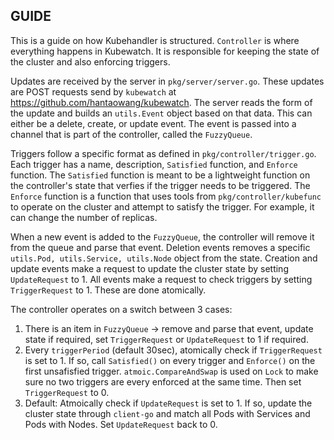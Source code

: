 ## GUIDE

This is a guide on how Kubehandler is structured. 
`Controller` is where everything happens in Kubewatch. 
It is responsible for keeping the state of the cluster and also
enforcing triggers.

Updates are received by the server in `pkg/server/server.go`. These updates are POST
requests send by `kubewatch` at https://github.com/hantaowang/kubewatch. The server
reads the form of the update and builds an `utils.Event` object based on that data.
This can either be a delete, create, or update event. The event is passed into a channel that
is part of the controller, called the `FuzzyQueue`.

Triggers follow a specific format as defined in `pkg/controller/trigger.go`. Each trigger has a
name, description, `Satisfied` function, and `Enforce` function. The `Satisfied` function is meant to be a 
lightweight function on the controller's state that verfies if the trigger needs to be triggered. The
`Enforce` function is a function that uses tools from `pkg/controller/kubefunc` to operate on the
cluster and attempt to satisfy the trigger. For example, it can change the number of replicas.

When a new event is added to the `FuzzyQueue`, the controller
will remove it from the queue and parse that event. Deletion events removes a specific `utils.Pod, utils.Service, utils.Node` object from
the state. Creation and update events make a request to update the cluster state by setting `UpdateRequest` to 1.
All events make a request to check triggers by setting `TriggerRequest` to 1. These are done atomically.

The controller operates on a switch between 3 cases:
1) There is an item in `FuzzyQueue` -> remove and parse that event, 
update state if required, set `TriggerRequest` or `UpdateRequest` to 1 if required.
2) Every `triggerPeriod` (default 30sec), atomically check if `TriggerRequest` is set to 1. If so,
call `Satisfied()` on every trigger and `Enforce()` on the first unsafisfied trigger. `atmoic.CompareAndSwap` is used on `Lock` to make sure
no two triggers are every enforced at the same time. Then set `TriggerRequest` to 0.
3) Default: Atmoically check if `UpdateRequest` is set to 1. If so, update the cluster state through `client-go` and match
all Pods with Services and Pods with Nodes. Set `UpdateRequest` back to 0.